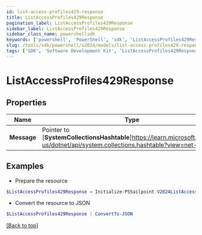 ```yaml
---
id: list-access-profiles429-response
title: ListAccessProfiles429Response
pagination_label: ListAccessProfiles429Response
sidebar_label: ListAccessProfiles429Response
sidebar_class_name: powershellsdk
keywords: ['powershell', 'PowerShell', 'sdk', 'ListAccessProfiles429Response'] 
slug: /tools/sdk/powershell/v2024/models/list-access-profiles429-response
tags: ['SDK', 'Software Development Kit', 'ListAccessProfiles429Response']
---
```



# ListAccessProfiles429Response

## Properties

Name | Type | Description | Notes
------------ | ------------- | ------------- | -------------
**Message** |  Pointer to [**SystemCollectionsHashtable**]https://learn.microsoft.com/en-us/dotnet/api/system.collections.hashtable?view=net-9.0 | A message describing the error | [optional] 

## Examples

- Prepare the resource
```powershell
$ListAccessProfiles429Response = Initialize-PSSailpoint.V2024ListAccessProfiles429Response  -Message  Rate Limit Exceeded 
```

- Convert the resource to JSON
```powershell
$ListAccessProfiles429Response | ConvertTo-JSON
```


[[Back to top]](#) 

